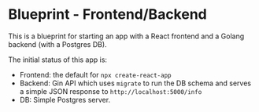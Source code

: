 # Blueprint - Frontend/Backend
This is a blueprint for starting an app with a React frontend and a Golang backend (with a Postgres DB). 

The initial status of this app is:

- Frontend: the default for `npx create-react-app`
- Backend: Gin API which uses `migrate` to run the DB schema and serves a simple JSON response to `http://localhost:5000/info`
- DB: Simple Postgres server.